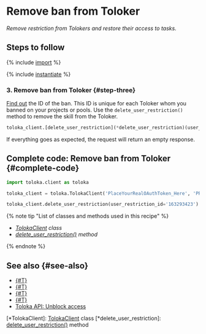 # Remove ban from Toloker

_Remove restriction from Tolokers and restore their access to tasks._

## Steps to follow

{% include [import](../_includes/recipes/import.md) %}

{% include [instantiate](../_includes/recipes/instantiate.md) %}

### 3. Remove ban from Toloker {#step-three}

[Find out](get-restrictions.md#step-three) the ID of the ban. This ID is unique for each Toloker whom you banned on your projects or pools. Use the `delete_user_restriction()` method to remove the skill from the Toloker.

```python
toloka_client.[delete_user_restriction](*delete_user_restriction)(user_restriction_id='163293423')
```

If everything goes as expected, the request will return an empty response.

## Complete code: Remove ban from Toloker {#complete-code}

```python
import toloka.client as toloka

toloka_client = toloka.TolokaClient('PlaceYourRealOAuthToken_Here', 'PRODUCTION')

toloka_client.delete_user_restriction(user_restriction_id='163293423')
```

{% note tip "List of classes and methods used in this recipe" %}

- _[TolokaClient](../reference/toloka.client.TolokaClient.md) class_
- _[delete_user_restriction()](../reference/toloka.client.TolokaClient.delete_user_restriction.md) method_

{% endnote %}

## See also {#see-also}

- [{#T}](../../guide/concepts/overview.md)
- [{#T}](learn-basics.md)
- [{#T}](use-cases.md)
- [{#T}](get-restrictions.md)
- [Toloka API: Unblock access](https://toloka.ai/docs/api/api-reference/#delete-/user-restrictions/-id-)

[*TolokaClient]: [TolokaClient](../reference/toloka.client.TolokaClient.md) class
[*delete_user_restriction]: [delete_user_restriction()](../reference/toloka.client.TolokaClient.delete_user_restriction.md) method